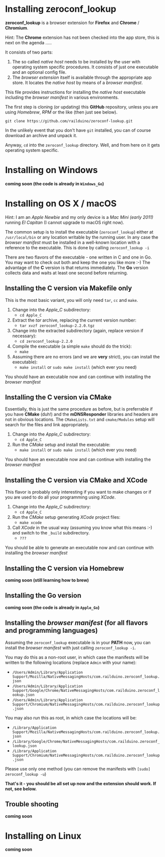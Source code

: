 # Installing zeroconf\_lookup

**zeroconf\_lookup** is a browser extension for **Firefox** and **Chrome** / **Chromium**.

Hint: The **Chrome** extension has not been checked into the app store, this is next on the agenda .....

It consists of two parts:

1. The so called *native host* needs to be installed by the user with operating system specific procedures. It consists of just one executable and an optional config file.
2. The *browser extension* itself is available through the appropriate app store. It locates the *native host* by means of a *browser manifest*.

This file provides instructions for installing the *native host* executable including the *browser manifest* in various environments.

The first step is cloning (or updating) this **GitHub** repository, unless you are using *Homebrew*, *RPM* or the like (then just see below).

`git clone https://github.com/railduino/zeroconf-lookup.git`

In the unlikely event that you don't have `git` installed, you can of course download an archive and unpack it.

Anyway, `cd` into the `zeroconf_lookup` directory. Well, and from here on it gets operating system specific.

# Installing on Windows

**coming soon (the code is already in `Windows_Go`)**

# Installing on OS X / macOS

Hint: I am an *Apple Newbie* and my only device is a *Mac Mini (early 2011)* running *El Capitan* (I cannot upgrade to macOS right now).

The common setup is to install the executable (`zeroconf_lookup`) either at `/usr/local/bin` or any location writable by the running user.
In any case the *browser manifest* must be installed in a well-known location with a reference to the executable. This is done by calling `zeroconf_lookup -i`

There are two flavors of the executable - one written in C and one in Go. 
You may want to check out both and keep the one you like more :-) 
The advantage of the **C** version is that returns immediately. The **Go** version collects data and waits at least one second before returning.

## Installing the **C** version via Makefile only

This is the most basic variant, you will only need `tar`, `cc` and `make`.

1. Change into the *Apple_C* subdirectory:
   * `cd Apple_C`
2. Extract the *tar* archive, replacing the current version number:
   * `tar xvzf zeroconf_lookup-2.2.0.tgz`
3. Change into the extracted subdirectory (again, replace version if necessary):
   * `cd zeroconf_lookup-2.2.0`
4. Compile the executable (a simple `make` should do the trick):
   * `make`
5. Assuming there are no errors (and we are **very** strict), you can install the executable):
   * `make install` or `sudo make install` (which ever you need)

You should have an executable now and can continue with installing the *browser manifest*

## Installing the **C** version via CMake

Essentially, this is just the same procedure as before, but is preferrable if you have **CMake** (duh!) and the **mDNSResponder** libraries and headers are not in obvious locations.
The `CMakeLists.txt` and `cmake/Modules` setup will search for the files and link appropriately.

1. Change into the *Apple_C* subdirectory:
   * `cd Apple_C`
2. Run the *CMake* setup and install the executable:
   * `make install` or `sudo make install` (which ever you need)

You should have an executable now and can continue with installing the *browser manifest*

## Installing the **C** version via CMake and XCode

This flavor is probably only interesting if you want to make changes or if you are used to do all your programming using *XCode*.

1. Change into the *Apple_C* subdirectory:
   * `cd Apple_C`
2. Run the *CMake* setup generating *XCode* project files:
   * `make xcode`
3. Call *XCode* in the usual way (assuming you know what this means :-) and switch to the `_build` subdirectory.
   * `???`

You should be able to generate an executable now and can continue with installing the *browser manifest*

## Installing the **C** version via Homebrew

**coming soon (still learning how to brew)**

## Installing the **Go** version

**coming soon (the code is already in `Apple_Go`)**

## Installing the *browser manifest* (for all flavors and programming languages)

Assuming the `zeroconf_lookup` executable is in your **PATH** now, you can install the *browser manifest* with just calling `zeroconf_lookup -i`.

You may do this as a non-root user, in which case the manifests will be written to the following locations (replace `Admin` with your name):

* `/Users/Admin/Library/Application Support/Mozilla/NativeMessagingHosts/com.railduino.zeroconf_lookup.json`
* `/Users/Admin/Library/Application Support/Google/Chrome/NativeMessagingHosts/com.railduino.zeroconf_lookup.json`
* `/Users/Admin/Library/Application Support/Chromium/NativeMessagingHosts/com.railduino.zeroconf_lookup.json`

You may also run this as root, in which case the locations will be:

* `/Library/Application Support/Mozilla/NativeMessagingHosts/com.railduino.zeroconf_lookup.json`
* `/Library/Google/Chrome/NativeMessagingHosts/com.railduino.zeroconf_lookup.json`
* `/Library/Application Support/Chromium/NativeMessagingHosts/com.railduino.zeroconf_lookup.json`

Please use only one method (you can remove the manifests with `[sudo] zeroconf_lookup -u`)

**That's it - you should be all set up now and the extension should work. If not, see below.**

## Trouble shooting

**coming soon**

# Installing on Linux

**coming soon**

